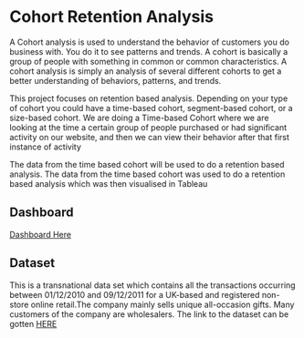 # Cohort Retention Analysis

A Cohort analysis is used to understand the behavior of customers you do business with. You do it to see patterns and trends. A cohort is basically a group of people with something in common or common characteristics. A cohort analysis is simply an analysis of several different cohorts to get a better understanding of behaviors, patterns, and trends. 

This project focuses on retention based analysis. Depending on your type of cohort you could have a time-based cohort, segment-based cohort, or a size-based cohort. We are doing a Time-based Cohort where we are looking at the time a certain group of people purchased or had significant activity on our website, and then we can view their behavior after that first instance of activity


The data from the time based cohort will be used to do a retention based analysis. The data from the time based cohort was used to do a retention based analysis which was then visualised in Tableau

## Dashboard
[Dashboard Here](https://public.tableau.com/app/profile/agbons.ekata.inuaghata/viz/CohortRetentionDashboard_16778606125740/CohortRetentionDashboard)


## Dataset

This is a transnational data set which contains all the transactions occurring between 01/12/2010 and 09/12/2011 for a UK-based and registered non-store online retail.The company mainly sells unique all-occasion gifts. Many customers of the company are wholesalers. The link to the dataset can be gotten [HERE](https://archive.ics.uci.edu/ml/datasets/Online+Retail)

